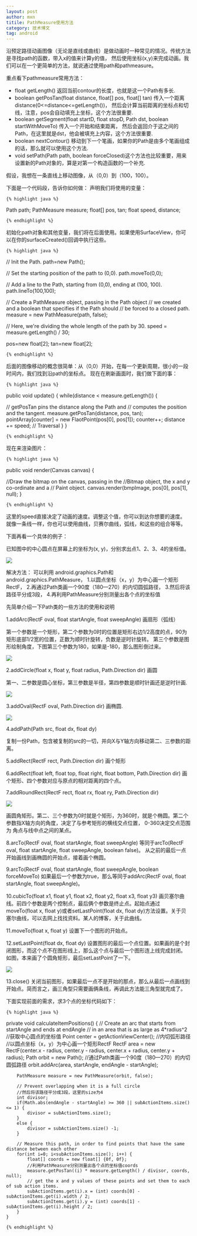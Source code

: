 ```yaml
---
layout: post
author: mxn
titile: PathMeasure使用方法
category: 技术博文
tag: android
---
```


沿预定路径动画图像（无论是直线或曲线）是做动画时一种常见的情况。传统方法是寻找path的函数，带入x的值来计算y的值，
然后使用坐标(x,y)来完成动画。我们可以在一个更简单的方法，就说通过使用path和pathmeasure。

重点看下pathmeasure常用方法：

* float getLength() 返回当前contour的长度，也就是这一个Path有多长.
* boolean getPosTan(float distance, float[] pos, float[] tan) 传入一个距离distance(0<=distance<=getLength())，
然后会计算当前距离的坐标点和切线，注意，pos会自动填充上坐标，这个方法很重要.
* boolean getSegment(float startD, float stopD, Path dst, boolean startWithMoveTo) 传入一个开始和结束距离，
然后会返回介于这之间的Path，在这里就是dst，他会被填充上内容，这个方法很重要.
* boolean nextContour() 移动到下一个笔画，如果你的Path是由多个笔画组成的话，那么就可以使用这个方法.
* void setPath(Path path, boolean forceClosed)这个方法也比较重要，用来设置新的Path对象的，算是对第一个构造函数的一个补充.

假设，我想在一条直线上移动图像，从（0,0）到（100，100）。

下面是一个代码段，告诉你如何做：
声明我们将使用的变量：

    {% highlight java %}

Path path;
PathMeasure measure;
float[] pos, tan;
float speed, distance;

    {% endhighlight %}

初始化path对象和其他变量，我们将在后面使用。如果使用SurfaceView，你可以在你的surfaceCreated()回调中执行这些。

<!-- more -->

    {% highlight java %}

// Init the Path.
 path=new Path();

// Set the starting position of the path to (0,0).
 path.moveTo(0,0);

// Add a line to the Path, starting from (0,0), ending at (100, 100).
 path.lineTo(100,100);

// Create a PathMeasure object, passing in the Path object
// we created and a boolean that specifies if the Path should
// be forced to a closed path.
 measure = new PathMeasure(path, false);

// Here, we're dividing the whole length of the path by 30.
 speed = measure.getLength() / 30;


pos=new float[2];
tan=new float[2];

    {% endhighlight %}

后面的图像移动的概念很简单：从（0,0）开始，在每一个更新周期，很小的一段时间内，我们找到沿path的坐标点。
现在在刷新画面时，我们做下面的事：

    {% highlight java %}

public void update()
 {
 while(distance < measure.getLength())
 {

 // getPosTan pins the distance along the Path and
 // computes the position and the tangent.
 measure.getPosTan(distance, pos, tan);
 pointArray[counter] = new FlaotPoint(pos[0],
                    pos[1]);
  counter++;
  distance += speed;   // Traversal
 }
 }

    {% endhighlight %}

现在来渲染图片：

    {% highlight java %}
public void render(Canvas canvas)
{

//Draw the bitmap on the canvas, passing in the
//Bitmap object, the x and y co-ordinate and a
// Paint object.
canvas.render(bmpImage, pos[0], pos[1], null);
}

    {% endhighlight %}

这里的speed直接决定了动画的速度。调整这个值，你可以到达你想要的速度。
就像一条线一样，你也可以使用曲线，贝赛尔曲线，弧线，和这些的组合等等。

下面再看一个具体的例子：

已知图中的中心圆点在屏幕上的坐标为(x, y)，分别求出点1、2、3、4的坐标值。

![](https://raw.githubusercontent.com/mxn21/mxn21.github.io/master/public/img/img115.png)

解决方法：
可以利用 android.graphics.Path和android.graphics.PathMeasure，
1.以圆点坐标（x，y）为中心画一个矩形RectF，
2.再通过Path类画一个90度（180—270）的内切圆弧路径，
3.然后将该路径平分成3段，
4.再利用PathMeasure分别测量出各个点的坐标值


先简单介绍一下Path类的一些方法的使用和说明

1.addArc(RectF oval, float startAngle, float sweepAngle) 画扇形（弧线）

第一个参数是一个矩形，第二个参数为0时的位置是矩形右边1/2高度的点，90为矩形底部1/2宽的位置，正数为顺时针旋转，负数是逆时针旋转。
第三个参数是图形绘制角度，下图第三个参数为180，如果是-180，那么图形倒过来。

![](https://raw.githubusercontent.com/mxn21/mxn21.github.io/master/public/img/img116.png)

2.addCircle(float x, float y, float radius, Path.Direction dir) 画圆

第一、二参数是圆心坐标，第三参数是半径，第四参数是顺时针画还是逆时针画.

![](https://raw.githubusercontent.com/mxn21/mxn21.github.io/master/public/img/img117.png)

3.addOval(RectF oval, Path.Direction dir) 画椭圆.

![](https://raw.githubusercontent.com/mxn21/mxn21.github.io/master/public/img/img118.png)

4.addPath(Path src, float dx, float dy)

复制一份Path，包含被复制的src的一切，并向X与Y轴方向移动第二、三参数的距离。

5.addRect(RectF rect, Path.Direction dir)
画个矩形

6.addRect(float left, float top, float right, float bottom, Path.Direction dir)
画个矩形、四个参数对应与原点的相对距离的四个点。

7.addRoundRect(RectF rect, float rx, float ry, Path.Direction dir)

![](https://raw.githubusercontent.com/mxn21/mxn21.github.io/master/public/img/img119.png)

画圆角矩形。第二、三个参数为0时就是个矩形，为360时，就是个椭圆。第二个参数指X轴方向的角度，决定了与参考矩形的横线交点位置，
0-360决定交点范围为 角点与线中点之间的某点。

8.arcTo(RectF oval, float startAngle, float sweepAngle)
等同于arcTo(RectF oval, float startAngle, float sweepAngle, boolean false)。
从之前的最后一点开始画线到画椭圆的开始点，接着画个椭圆。

9.arcTo(RectF oval, float startAngle, float sweepAngle, boolean forceMoveTo)
如果最后一个参数为true，那么等同于addArc(RectF oval, float startAngle, float sweepAngle)。

10.cubicTo(float x1, float y1, float x2, float y2, float x3, float y3)
画贝塞尔曲线。前四个参数是两个控制点，最后俩个参数是终止点。起始点通过moveTo(float x, float y)或者setLastPoint(float dx, float dy)方法设置。关于贝塞尔曲线，可以去网上找找资料。某人的博客，关于此曲线。

11.moveTo(float x, float y)
设置下一个图形的开始点。

12.setLastPoint(float dx, float dy)
设置图形的最后一个点位置。如果画的是个封闭图形，而这个点不在图形线上，那么这个点与最后一个图形连上线完成封闭。
如图，本来画了个圆角矩形，最后setLastPoint了一下。

![](https://raw.githubusercontent.com/mxn21/mxn21.github.io/master/public/img/img120.png)

13.close()
关闭当前图形，如果最后一点不是开始的那点，那么从最后一点画线到开始点。简而言之，画三角型只需要画俩条线，再调此方法能三角型就完成了。

下面实现前面的需求，求3个点的坐标代码如下：

    {% highlight java %}

private void calculateItemPositions() {
        // Create an arc that starts from startAngle and ends at endAngle
        // in an area that is as large as 4*radius^2
        //获取中心圆点的坐标值
        Point center = getActionViewCenter();
        //内切弧形路径
        //以圆点坐标（x，y）为中心画一个矩形RectF
        RectF area = new RectF(center.x - radius, center.y - radius, center.x + radius, center.y + radius);
        Path orbit = new Path();
        //通过Path类画一个90度（180—270）的内切圆弧路径
        orbit.addArc(area, startAngle, endAngle - startAngle);

        PathMeasure measure = new PathMeasure(orbit, false);

        // Prevent overlapping when it is a full circle
        //然后将该路径平分成3段，这里的size为4
        int divisor;
        if(Math.abs(endAngle - startAngle) >= 360 || subActionItems.size() <= 1) {
            divisor = subActionItems.size();
        }
        else {
            divisor = subActionItems.size() -1;
        }

        // Measure this path, in order to find points that have the same distance between each other
        for(int i=0; i<subActionItems.size(); i++) {
            float[] coords = new float[] {0f, 0f};
            //利用PathMeasure分别测量出各个点的坐标值coords
            measure.getPosTan((i) * measure.getLength() / divisor, coords, null);
            // get the x and y values of these points and set them to each of sub action items.
            subActionItems.get(i).x = (int) coords[0] - subActionItems.get(i).width / 2;
            subActionItems.get(i).y = (int) coords[1] - subActionItems.get(i).height / 2;
        }
    }

    {% endhighlight %}

